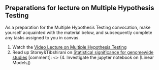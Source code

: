 ## Preparations for lecture on Multiple Hypothesis Testing

As a preparation for the Multiple Hypothesis Testing convocation, make yourself acquainted with the material below, and subsequently complete any tasks assigned to you in canvas.

1. Watch the [Video Lecture on Multiple Hypothesis Testing](https://www.youtube.com/watch?v=2WE9XTDiCl8)
2. Read up Storey&Tibshirani on [Statistical significance for genomewide studies](https://www.pnas.org/content/100/16/9440)
[comment]: <> (4. Investigate the jupyter notebook on [Linear Models])  
